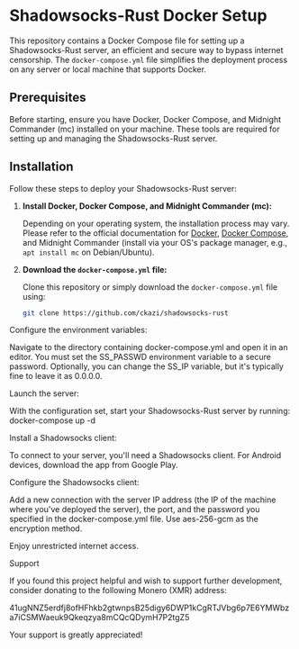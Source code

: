 # Shadowsocks-Rust Docker Setup

This repository contains a Docker Compose file for setting up a Shadowsocks-Rust server, an efficient and secure way to bypass internet censorship. The `docker-compose.yml` file simplifies the deployment process on any server or local machine that supports Docker.

## Prerequisites

Before starting, ensure you have Docker, Docker Compose, and Midnight Commander (mc) installed on your machine. These tools are required for setting up and managing the Shadowsocks-Rust server.

## Installation

Follow these steps to deploy your Shadowsocks-Rust server:

1. **Install Docker, Docker Compose, and Midnight Commander (mc):**

   Depending on your operating system, the installation process may vary. Please refer to the official documentation for [Docker](https://docs.docker.com/get-docker/), [Docker Compose](https://docs.docker.com/compose/install/), and Midnight Commander (install via your OS's package manager, e.g., `apt install mc` on Debian/Ubuntu).

2. **Download the `docker-compose.yml` file:**

   Clone this repository or simply download the `docker-compose.yml` file using:
   ```bash
   git clone https://github.com/ckazi/shadowsocks-rust

Configure the environment variables:

Navigate to the directory containing docker-compose.yml and open it in an editor. You must set the SS_PASSWD environment variable to a secure password. Optionally, you can change the SS_IP variable, but it's typically fine to leave it as 0.0.0.0.

Launch the server:

With the configuration set, start your Shadowsocks-Rust server by running:
docker-compose up -d

Install a Shadowsocks client:

To connect to your server, you'll need a Shadowsocks client. For Android devices, download the app from Google Play.

Configure the Shadowsocks client:

Add a new connection with the server IP address (the IP of the machine where you've deployed the server), the port, and the password you specified in the docker-compose.yml file. Use aes-256-gcm as the encryption method.

Enjoy unrestricted internet access.

Support

If you found this project helpful and wish to support further development, consider donating to the following Monero (XMR) address:

41ugNNZ5erdfj8ofHFhkb2gtwnpsB25digy6DWP1kCgRTJVbg6p7E6YMWbza7iCSMWaeuk9Qkeqzya8mCQcQDymH7P2tgZ5

Your support is greatly appreciated!
